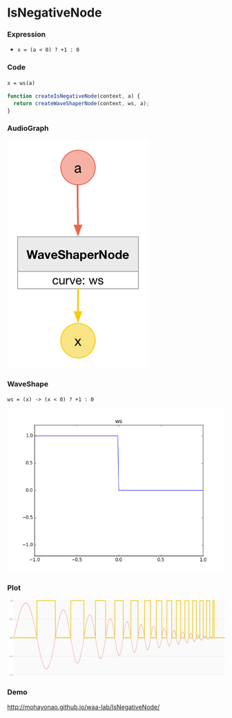 # IsNegativeNode

### Expression

- `x = (a < 0) ? +1 : 0`

### Code

`x = ws(a)`

```js
function createIsNegativeNode(context, a) {
  return createWaveShaperNode(context, ws, a);
}
```

### AudioGraph

![](is-negative-node.png)

### WaveShape

`ws = (x) -> (x < 0) ? +1 : 0`

![](is-negative-wave-shape.png)

### Plot

![](is-negative-node-plot.png)

### Demo

http://mohayonao.github.io/waa-lab/IsNegativeNode/
